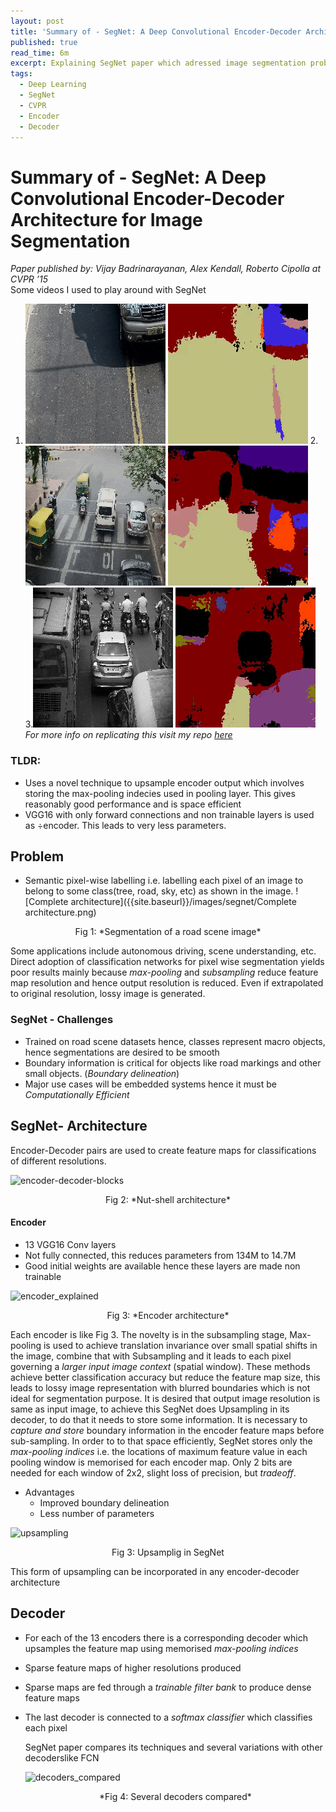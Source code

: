 ```yaml
---
layout: post
title: 'Summary of - SegNet: A Deep Convolutional Encoder-Decoder Architecture for Image Segmentation'
published: true
read_time: 6m
excerpt: Explaining SegNet paper which adressed image segmentation problem which is nothing but breaking an image into various macro classes like sky,road,person.etc.
tags:
  - Deep Learning
  - SegNet
  - CVPR
  - Encoder
  - Decoder
---
```

# Summary of - SegNet: A Deep Convolutional Encoder-Decoder Architecture for Image Segmentation

*Paper published by: Vijay Badrinarayanan, Alex Kendall, Roberto Cipolla at CVPR ’15*  
Some videos I used to play around with SegNet
1. ![](https://github.com/saytosid/segnet_docker_cs671/raw/master/videos/input.gif) ![](https://github.com/saytosid/segnet_docker_cs671/raw/master/videos/output.gif) 
2.![](https://github.com/saytosid/segnet_docker_cs671/raw/master/videos/input2.gif) ![](https://github.com/saytosid/segnet_docker_cs671/raw/master/videos/output2.gif)  
3.![](https://github.com/saytosid/segnet_docker_cs671/raw/master/videos/input3.gif) ![](https://github.com/saytosid/segnet_docker_cs671/raw/master/videos/output3.gif)  
*For more info on replicating this visit my repo [here](https://github.com/saytosid/segnet_docker_cs671)*  

### TLDR: 
- Uses a novel technique to upsample encoder output which involves storing the max-pooling indecies used in pooling layer. This gives reasonably good performance and is space efficient
- VGG16 with only forward connections and non trainable layers is used as ÷encoder. This leads to very less parameters.

## Problem

- Semantic pixel-wise labelling i.e. labelling each pixel of an image to belong to some class(tree, road, sky, etc) as shown in the image.
![Complete architecture]({{site.baseurl}}/images/segnet/Complete architecture.png)
<center>Fig 1: *Segmentation of a road scene image* </center>  

Some applications include autonomous driving, scene understanding, etc. Direct adoption of classification networks for pixel wise segmentation yields poor results mainly because *max-pooling* and *subsampling* reduce feature map resolution and hence output resolution is reduced. Even if extrapolated to original resolution, lossy image is generated.  

### SegNet - Challenges
- Trained on road scene datasets hence, classes represent macro objects, hence segmentations are desired to be smooth
- Boundary information is critical for objects like road markings and other small objects. (*Boundary delineation*)
- Major use cases will be embedded systems hence it must be *Computationally Efficient*

## SegNet- Architecture
Encoder-Decoder pairs are used to create feature maps for classifications of different resolutions.  

![encoder-decoder-blocks]({{site.baseurl}}/images/segnet/encoder-decoder-blocks.png)
<center>Fig 2: *Nut-shell architecture* </center>  

#### Encoder
- 13 VGG16 Conv layers 
- Not fully connected, this reduces parameters from 134M to 14.7M
- Good initial weights are available hence these layers are made non trainable  

![encoder_explained]({{site.baseurl}}/images/segnet/encoder_explained.png)
<center>Fig 3: *Encoder architecture* </center>  

Each encoder is like Fig 3. The novelty is in the subsampling stage, Max-pooling is used to achieve translation invariance over small spatial shifts in the image, combine that with Subsampling and it leads to each pixel governing a *larger input image context* (spatial window). These methods achieve better classification accuracy but reduce the feature map size, this leads to lossy image representation with blurred boundaries which is not ideal for segmentation purpose. It is desired that output image resolution is same as input image, to achieve this SegNet does Upsampling in its decoder, to do that it needs to store some information.
It is necessary to *capture and store* boundary information in the encoder feature maps before sub-sampling. In order to to that space efficiently, SegNet stores only the *max-pooling indices* i.e. the locations of maximum feature value in each pooling window is memorised for each encoder map. Only 2 bits are needed for each window of 2x2, slight loss of precision, but *tradeoff*.
- Advantages
  - Improved boundary delineation
  - Less number of parameters  

![upsampling]({{site.baseurl}}/images/segnet/upsampling.png)
<center>Fig 3: Upsamplig in SegNet </center>  

This form of upsampling can be incorporated in any encoder-decoder architecture

## Decoder  
- For each of the 13 encoders there is a corresponding decoder which upsamples the feature map using memorised *max-pooling indices*


- Sparse feature maps of higher resolutions produced 


- Sparse maps are fed through a *trainable filter bank* to produce dense feature maps

- The last decoder is connected to a *softmax classifier* which classifies each pixel

  SegNet paper compares its techniques and several variations with other decoderslike FCN

  ![decoders_compared]({{site.baseurl}}/images/segnet/decoders_compared.png)  

  <center>*Fig 4: Several decoders compared* </center>  
